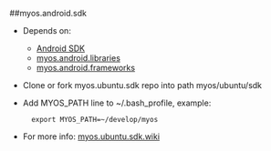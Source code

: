 ##myos.android.sdk

* Depends on:
  * [Android SDK](http://developer.android.com/sdk/index.html)
  * [myos.android.libraries](https://github.com/amraboelela/myos.android.libraries)
  * [myos.android.frameworks](https://github.com/amraboelela/myos.android.frameworks)

* Clone or fork myos.ubuntu.sdk repo into path myos/ubuntu/sdk
* Add MYOS_PATH line to ~/.bash_profile, example:

        export MYOS_PATH=~/develop/myos
* For more info:
[myos.ubuntu.sdk.wiki](https://github.com/amraboelela/myos.ubuntu.sdk/wiki)
